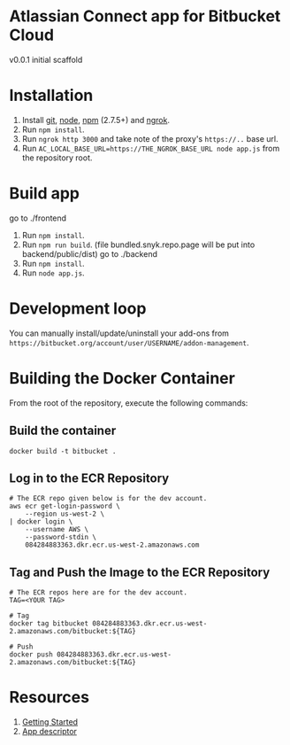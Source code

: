 # Atlassian Connect app for Bitbucket Cloud

v0.0.1 initial scaffold

# Installation

1. Install [git], [node], [npm] \(2.7.5+) and [ngrok].
2. Run `npm install`.
3. Run `ngrok http 3000` and take note of the proxy's `https://..` base url.
4. Run `AC_LOCAL_BASE_URL=https://THE_NGROK_BASE_URL node app.js` from the
repository root.

# Build app
go to ./frontend
1. Run `npm install`.
2. Run `npm run build`. (file bundled.snyk.repo.page will be put into backend/public/dist)
go to ./backend
1. Run `npm install`.
2. Run `node app.js`.

# Development loop

You can manually install/update/uninstall your add-ons from
`https://bitbucket.org/account/user/USERNAME/addon-management`.

[git]: http://git-scm.com/
[node]: https://nodejs.org/
[npm]: https://github.com/npm/npm#super-easy-install
[ngrok]: https://ngrok.com/

# Building the Docker Container

From the root of the repository, execute the following commands:

## Build the container

```
docker build -t bitbucket .
```

## Log in to the ECR Repository

```
# The ECR repo given below is for the dev account.
aws ecr get-login-password \
    --region us-west-2 \
| docker login \
    --username AWS \
    --password-stdin \
    084284883363.dkr.ecr.us-west-2.amazonaws.com
```

## Tag and Push the Image to the ECR Repository

```
# The ECR repos here are for the dev account.
TAG=<YOUR TAG>

# Tag
docker tag bitbucket 084284883363.dkr.ecr.us-west-2.amazonaws.com/bitbucket:${TAG}

# Push
docker push 084284883363.dkr.ecr.us-west-2.amazonaws.com/bitbucket:${TAG}
```

# Resources

1. [Getting Started](https://developer.atlassian.com/cloud/bitbucket/getting-started/)
2. [App descriptor](https://developer.atlassian.com/cloud/bitbucket/app-descriptor/)
